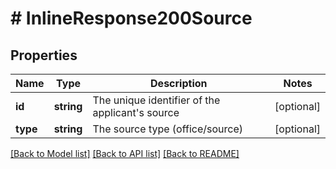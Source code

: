 # # InlineResponse200Source

## Properties

Name | Type | Description | Notes
------------ | ------------- | ------------- | -------------
**id** | **string** | The unique identifier of the applicant&#39;s source | [optional]
**type** | **string** | The source type (office/source) | [optional]

[[Back to Model list]](../../README.md#models) [[Back to API list]](../../README.md#endpoints) [[Back to README]](../../README.md)
